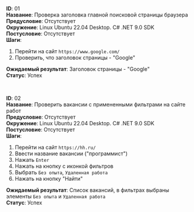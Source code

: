 **ID**: 01 \
**Название**: Проверка заголовка главной поисковой страницы браузера \
**Предусловие**: Отсутствует \
**Окружение**: Linux Ubuntu 22.04 Desktop. C# .NET 9.0 SDK \
**Постусловие**: Отсутствует \
**Шаги**:
1. Перейти на сайт `https://www.google.com/`
2. Проверить, что заголовок страницы - "Google"

**Ожидаемый результат**: Заголовок страницы - "Google" \
**Статус**: Успех

<br>

**ID**: 02 \
**Название**: Проверить вакансии с примененными фильтрами на сайте работ \
**Предусловие**: Отсутствует \
**Окружение**: Linux Ubuntu 22.04 Desktop. C# .NET 9.0 SDK \
**Постусловие**: Отсутствует \
**Шаги**:
1. Перейти на сайт `https://hh.ru/`
2. Ввести название вакансии ("программист")
3. Нажать `Enter`
4. Нажать на кнопку с иконкой фильтров
5. Выбрать `Без опыта`, `Удаленная работа`
6. Нажать на кнопку "Найти"

**Ожидаемый результат**: Список вакансий, в фильтрах выбраны элементы `Без опыта` и `Удаленная работа` \
**Статус**: Успех
